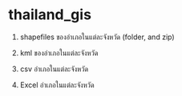 # thailand_gis

1. shapefiles ของอำเภอในแต่ละจังหวัด (folder, and zip)

1. kml ของอำเภอในแต่ละจังหวัด

1. csv อำเภอในแต่ละจังหวัด

1. Excel อำเภอในแต่ละจังหวัด
